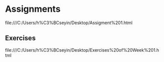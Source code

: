 
# Assignments

file:///C:/Users/h%C3%BCseyin/Desktop/Assigment%201.html

## Exercises

file:///C:/Users/h%C3%BCseyin/Desktop/Exercises%20of%20Week%201.html
